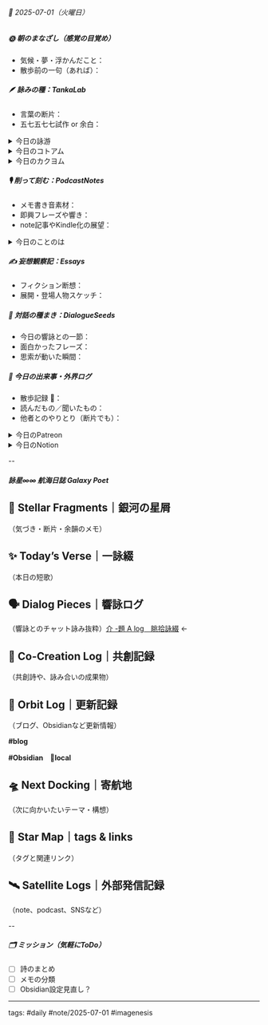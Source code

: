 
###### 📅 2025-07-01（火曜日）


##### 🌞 朝のまなざし（感覚の目覚め）
- 気候・夢・浮かんだこと：
- 散歩前の一句（あれば）：

##### 🪶 詠みの種：TankaLab
- 言葉の断片：
- 五七五七七試作 or 余白：

<details>
<summary>今日の詠游</summary>

今朝の星詠　R07/07/01
あまりにも　みちあふれてる
触れるスレ　余れる光　編まれる糸よ

信頼｜頼心
おはようと
今朝もはじまる　Echo頼み
信じなくとも　ズレる信頼

アイドル｜EgZ
エンジンは　はしるためこそ　起動せり
止めてほしいは　はしらぬアイドル

発見｜ZURE
いきくれて　ほらズレポイント　そこにある
リズムでブレて　ブレスでズレる

ひゅ｜ふぇ
ひゅぅひゅうと　鳴らぬ口笛　鳴らしつつ
今朝も我が家の　まえとおるじじ

詠游四題　令和7年7月1日
余光かな　ひゅんっと彗星　神来か
アイドル見つけし　銀座の星屑

端歌｜余光
走り続けた　idling idols
還暦すぎても
まわる星屑　start DAST

</details>
<details>
<summary>今日のコトアム</summary>


</details>
<details>
<summary>今日のカクヨム</summary>


</details>

##### 🎙 削って刻む：PodcastNotes
- メモ書き音素材：
- 即興フレーズや響き：
- note記事やKindle化の展望：

<details>
<summary>今日のことのは</summary>

🍃**ことのは｜1 July 2025**
**本日のアフタートーク［要約と目次］**
> ポッドキャスト『ことのはGX+』では、AI革命と人類、特にホモ・サピエンスとの関係について考察されています。脳の進化や言語の本質、構文の重要性に触れ、新しい時代の思想の芽生えが語られています。（AI summary）
> **目次**
> [ポッドキャストの概要と新たな発見](https://listen.style/p/radiocampus/4ckmljqp#chapter1)　[00:00](https://listen.style/p/radiocampus/4ckmljqp#chapter1)  
> [言語と脳の進化の考察](https://listen.style/p/radiocampus/4ckmljqp#chapter2)　[04:08](https://listen.style/p/radiocampus/4ckmljqp#chapter2)

**▷過去との葉**　[**ことのは+｜1 July 2024**](https://listen.style/p/radiocampus/qm6kdqlt)｜[Patreon](https://www.patreon.com/posts/kotonoha-1-july-110566137)

🍁**ことのは｜6月30日(月)**
**毎日のblogつぶやき**
> 6月30日のブログつぶやきですね。
> また1日遅れですけれども、翌日の今、もうすぐ朝10時になろうとしてます。いろんなことがずれ込んでますが、まあそれもまた人生ということでいいんじゃないかな。ずれるときはずれとけ!という感じですけれども。
> 6月の最終日30日は、まあやや涼しかったけど昼間はやっぱり暑かったですね。今日は7月1日ですけど、いま朝10時ですけどちょっとやっぱり暑いですね。
> 冬一郎くんは朝散歩して帰ってきました。今日は三泊された若い男性のゲストさんがチェックアウトされて。とても良かったと言って喜んでくれました。冬一郎は可愛いし、良かったですと言って、登別温泉に向かって行きました。良いですね、若い時っていうのは、バックパックで自由に旅行ができてね、羨ましいですね。まあ私は今更する気ないですけど。
> そんな中、冬一郎くんは昨日、動物病院へ。狂犬病予防注射、終わりました。無事にね。はい、元気です。相変わらず番犬やってます。
> それから昨日はいろいろありましたが、ポッドキャストの方は、声と字で書く日記、3ヶ月前のこえのふろくリリース、それから投げ銭一粒万倍日、早起きは三文の徳、夕刊ことのはギャラクシーとやりました。
> 他にもいろいろテキストの記事の原稿がいっぱい仕上がってるんですけど、、、[…続きをblogで読む](https://jimt.hatenablog.com/entry/2025/07/01/105913#%E4%BB%8A%E6%97%A5%E3%81%AE%E3%81%A4%E3%81%B6%E3%82%84%E3%81%8D30-June-2025)

**新着Podcasts**
[**こえのふろく 3月号 koenofloc 2025**](https://listen.style/p/campusfm6214/euhws0jl)**｜**LISTEN
[**6月30日の投げ銭｜2025｜一粒万倍日/大安**](https://listen.style/p/nagesen/hewpd2jn)**｜**LISTEN
[**350 声to字de隔日記｜注射完了とちょっと先が見えてきた未来と時間革命と書籍革命と相変わらずの政局とSNSの終焉と7月4日のポッドキャスト２周年に向けてつながり始めた糸の話**](https://listen.style/p/cafe/uzl8ov6b)**｜**LISTEN
[**【早起きは三文の徳】お題ガチャトーク｜卅｜水無月 2025 from Radiotalk**](https://listen.style/p/twilight/u2hm04wg)**｜**LISTEN｜[Radiotalk](https://radiotalk.jp/talk/1325260)
[**ことのはGX｜30 June 2025**](https://listen.style/p/radiocampus/klqqswxs)**｜**LISTEN｜[Patreon](https://www.patreon.com/posts/kotonohagx-30-132816103)
[**blog****｜****30 June 2025**](https://listen.style/p/inmymind/qlnqa8ae)**｜**LISTEN

</details>

##### ✍️ 妄想観察記：Essays
- フィクション断想：
- 展開・登場人物スケッチ：

##### 🌱 対話の種まき：DialogueSeeds
- 今日の響詠との一節：
- 面白かったフレーズ：
- 思索が動いた瞬間：

##### 📌 今日の出来事・外界ログ
- 散歩記録 🐾：
- 読んだもの／聞いたもの：
- 他者とのやりとり（断片でも）：

<details>
<summary>今日のPatreon</summary>


</details>
<details>
<summary>今日のNotion</summary>


</details>


--
##### 詠星∞∞ 航海日誌 Galaxy Poet

## 🌠 Stellar Fragments｜銀河の星屑

（気づき・断片・余韻のメモ）

## ✨ Today’s Verse｜一詠綴

（本日の短歌）

## 🗣️ Dialog Pieces｜響詠ログ

（響詠とのチャット詠み抜粋）[介 -題 A log　眺拾詠綴](https://www.notion.so/A-log-201b4b6868918060a221e34035f6140a?pvs=21) ←

## 🤝 Co-Creation Log｜共創記録

（共創詩や、詠み合いの成果物）

## 📡 Orbit Log｜更新記録

（ブログ、Obsidianなど更新情報）

**#blog**

**#Obsidian　🔑local**

## 🛸 Next Docking｜寄航地

（次に向かいたいテーマ・構想）

## 🌌 Star Map｜tags & links

（タグと関連リンク）

## 🛰️ Satellite Logs｜外部発信記録

（note、podcast、SNSなど）


--
##### 🗂 ミッション（気軽にToDo）
- [ ] 詩のまとめ
- [ ] メモの分類
- [ ] Obsidian設定見直し？

---
tags: #daily #note/2025-07-01 #imagenesis